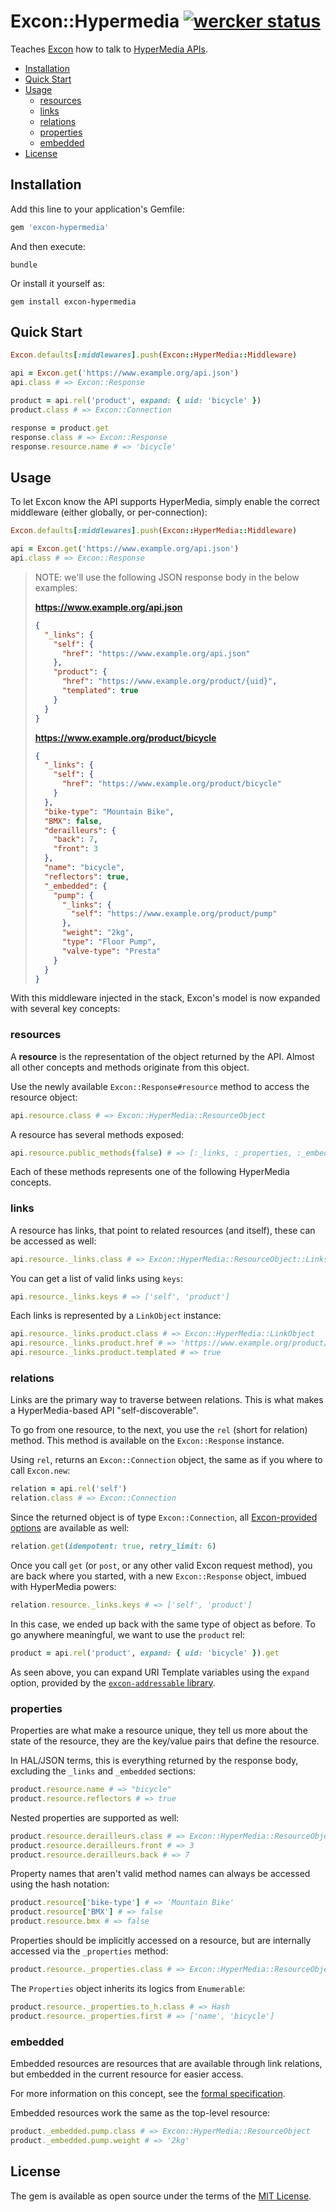 # Excon::Hypermedia [![wercker status](https://app.wercker.com/status/f3fd6cf2045566072ef26354d5a73e9f/s/master "wercker status")](https://app.wercker.com/project/bykey/f3fd6cf2045566072ef26354d5a73e9f)

Teaches [Excon][] how to talk to [HyperMedia APIs][hypermedia].

* [Installation](#installation)
* [Quick Start](#quick-start)
* [Usage](#usage)
  * [resources](#resources)
  * [links](#links)
  * [relations](#relations)
  * [properties](#properties)
  * [embedded](#embedded)
* [License](#license)

## Installation

Add this line to your application's Gemfile:

```ruby
gem 'excon-hypermedia'
```

And then execute:

```shell
bundle
```

Or install it yourself as:

```shell
gem install excon-hypermedia
```

## Quick Start

```ruby
Excon.defaults[:middlewares].push(Excon::HyperMedia::Middleware)

api = Excon.get('https://www.example.org/api.json')
api.class # => Excon::Response

product = api.rel('product', expand: { uid: 'bicycle' })
product.class # => Excon::Connection

response = product.get
response.class # => Excon::Response
response.resource.name # => 'bicycle'
```

## Usage

To let Excon know the API supports HyperMedia, simply enable the correct
middleware (either globally, or per-connection):

```ruby
Excon.defaults[:middlewares].push(Excon::HyperMedia::Middleware)

api = Excon.get('https://www.example.org/api.json')
api.class # => Excon::Response
```

> NOTE: we'll use the following JSON response body in the below examples:
> 
> **https://www.example.org/api.json**
> 
> ```json
> {
>   "_links": {
>     "self": {
>       "href": "https://www.example.org/api.json"
>     },
>     "product": {
>       "href": "https://www.example.org/product/{uid}",
>       "templated": true
>     }
>   }
> }
> ```
> 
> **https://www.example.org/product/bicycle**
> 
> ```json
> {
>   "_links": {
>     "self": {
>       "href": "https://www.example.org/product/bicycle"
>     }
>   },
>   "bike-type": "Mountain Bike",
>   "BMX": false,
>   "derailleurs": {
>     "back": 7,
>     "front": 3
>   },
>   "name": "bicycle",
>   "reflectors": true,
>   "_embedded": {
>     "pump": {
>       "_links": {
>         "self": "https://www.example.org/product/pump"
>       },
>       "weight": "2kg",
>       "type": "Floor Pump",
>       "valve-type": "Presta"
>     }
>   }
> }

With this middleware injected in the stack, Excon's model is now expanded with
several key concepts:

### resources

A **resource** is the representation of the object returned by the API. Almost
all other concepts and methods originate from this object.

Use the newly available `Excon::Response#resource` method to access the resource
object:

```ruby
api.resource.class # => Excon::HyperMedia::ResourceObject
```

A resource has several methods exposed:

```ruby
api.resource.public_methods(false) # => [:_links, :_properties, :_embedded]
```

Each of these methods represents one of the following HyperMedia concepts.

### links

A resource has links, that point to related resources (and itself), these can be
accessed as well:

```ruby
api.resource._links.class # => Excon::HyperMedia::ResourceObject::Links
```

You can get a list of valid links using `keys`:

```ruby
api.resource._links.keys # => ['self', 'product']
```

Each links is represented by a `LinkObject` instance:

```ruby
api.resource._links.product.class # => Excon::HyperMedia::LinkObject
api.resource._links.product.href # => 'https://www.example.org/product/{uid}'
api.resource._links.product.templated # => true
```

### relations

Links are the primary way to traverse between relations. This is what makes a
HyperMedia-based API "self-discoverable".

To go from one resource, to the next, you use the `rel` (short for relation)
method. This method is available on the `Excon::Response` instance.

Using `rel`, returns an `Excon::Connection` object, the same as if you where to
call `Excon.new`:

```ruby
relation = api.rel('self')
relation.class # => Excon::Connection
```

Since the returned object is of type `Excon::Connection`, all
[Excon-provided options][options] are available as well:

```ruby
relation.get(idempotent: true, retry_limit: 6)
```

Once you call `get` (or `post`, or any other valid Excon request method), you
are back where you started, with a new `Excon::Response` object, imbued with
HyperMedia powers:

```ruby
relation.resource._links.keys # => ['self', 'product']
```

In this case, we ended up back with the same type of object as before. To go
anywhere meaningful, we want to use the `product` rel:

```ruby
product = api.rel('product', expand: { uid: 'bicycle' }).get
```

As seen above, you can expand URI Template variables using the `expand` option,
provided by the [`excon-addressable` library][excon-addressable].

### properties

Properties are what make a resource unique, they tell us more about the state of
the resource, they are the key/value pairs that define the resource.

In HAL/JSON terms, this is everything returned by the response body, excluding
the `_links` and `_embedded` sections:

```ruby
product.resource.name # => "bicycle"
product.resource.reflectors # => true
```

Nested properties are supported as well:

```ruby
product.resource.derailleurs.class # => Excon::HyperMedia::ResourceObject::Properties
product.resource.derailleurs.front # => 3
product.resource.derailleurs.back # => 7
```

Property names that aren't valid method names can always be accessed using the
hash notation:

```ruby
product.resource['bike-type'] # => 'Mountain Bike'
product.resource['BMX'] # => false
product.resource.bmx # => false
```

Properties should be implicitly accessed on a resource, but are internally
accessed via the `_properties` method:

```ruby
product.resource._properties.class # => Excon::HyperMedia::ResourceObject::Properties
```

The `Properties` object inherits its logics from `Enumerable`:

```ruby
product.resource._properties.to_h.class # => Hash
product.resource._properties.first # => ['name', 'bicycle']
```

### embedded

Embedded resources are resources that are available through link relations, but
embedded in the current resource for easier access.

For more information on this concept, see the [formal specification][_embedded].

Embedded resources work the same as the top-level resource:

```ruby
product._embedded.pump.class # => Excon::HyperMedia::ResourceObject
product._embedded.pump.weight # => '2kg'
```

## License

The gem is available as open source under the terms of the [MIT License](http://opensource.org/licenses/MIT).

[excon]: https://github.com/excon/excon
[hypermedia]: https://en.wikipedia.org/wiki/HATEOAS
[excon-addressable]: https://github.com/JeanMertz/excon-addressable
[options]: https://github.com/excon/excon#options
[_embedded]: https://tools.ietf.org/html/draft-kelly-json-hal-08#section-4.1.2
